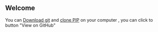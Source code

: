 ## Welcome

You can [Download git](https://git-scm.com/) and [clone PIP](https://github.com/ParTy-Play-go/Pip.git) on your computer , you can click to button "View on GitHub"
